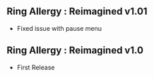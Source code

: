 ## Ring Allergy : Reimagined v1.01
- Fixed issue with pause menu

## Ring Allergy : Reimagined v1.0
- First Release
